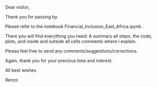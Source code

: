 Dear visitor,

Thank you for passing by.

Please refer to the notebook Financial_Inclusion_East_Africa.ipynb .

There you will find everything you need: A summary all steps, the code, plots, and inside and outside all cells comments where I explain. 

Please feel free to send any comments/suggestions/corrections.

Again, thank you for your precious time and interest.

All best wishes.

Renzo
